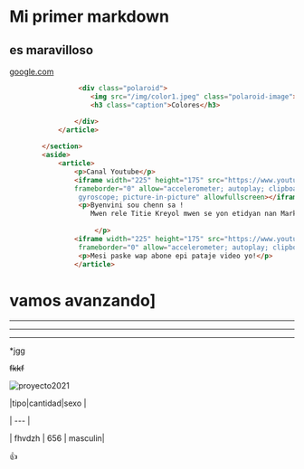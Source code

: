 # Mi primer markdown
## es maravilloso

<!-- -->

[google.com](https://www.w3schools.com/)

```html
                 <div class="polaroid">
                    <img src="/img/color1.jpeg" class="polaroid-image">
                    <h3 class="caption">Colores</h3>

                </div>
            </article>                       
                       
        </section>
        <aside>
            <article>
                <p>Canal Youtube</p>
                <iframe width="225" height="175" src="https://www.youtube.com/embed/27s7M0R-948" 
                frameborder="0" allow="accelerometer; autoplay; clipboard-write; encrypted-media;
                 gyroscope; picture-in-picture" allowfullscreen></iframe>
                 <p>Byenvini sou chenn sa ! 
                    Mwen rele Titie Kreyol mwen se yon etidyan nan Marketing ak Finans!                
                                       
                     </p>           
                <iframe width="225" height="175" src="https://www.youtube.com/embed/5dkIzqvAwXQ"
                 frameborder="0" allow="accelerometer; autoplay; clipboard-write; encrypted-media; gyroscope; picture-in-picture" allowfullscreen></iframe>   
                 <p>Mesi paske wap abone epi pataje video yo!</p>         
                </article>
```

# vamos avanzando] 
---
---
---
*jgg

~~fkkf~~

![proyecto2021](https://i0.wp.com/post.healthline.com/wp-content/uploads/2021/01/man-serious-portrait-1296x728-header.jpg?w=1155&h=1528 "black")

|tipo|cantidad|sexo | 

| --- | 


| fhvdzh    | 656    |  masculin| 


:+1: